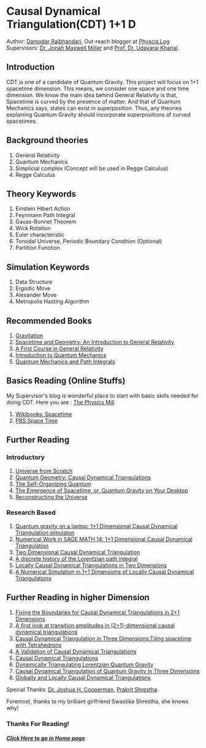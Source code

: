 # Causal Dynamical Triangulation(CDT) 1+1 D
Author: [Damodar Rajbhandari](mailto:damicristi7@live.com), Out-reach blogger at [Physcis Log](http://www.physicslog.com/)  
Supervisors: [Dr. Jonah Maxwell Miller](mailto:jonah.maxwell.miller@gmail.com) and [Prof. Dr. Udayaraj Khanal](mailto:khanalu@yahoo.com).

## Introduction
CDT is one of a candidate of Quantum Gravity. This project will focus on 1+1 spacetime dimension. This means, we consider one space and one time dimension. We know the main idea behind General Relativity is that, Spacetime is curved by the presence of matter. And that of Quantum Mechanics says, states can exist in superposition. Thus, any theories explaining Quantum Gravity should incorporate superpositions of curved spacetimes.

## Background theories
1. General Relativity
2. Quantum Mechanics
3. Simplicial complex (Concept will be used in Regge Calculus)
4. Regge Calculus

## Theory Keywords
1. Einstein Hibert Action
2. Feynmann Path Integral
3. Gauss-Bonnet Theorem
4. Wick Rotation
5. Euler characteristic
6. Toroidal Universe, Periodic Boundary Condition (Optional)
7. Partition Function

## Simulation Keywords
1. Data Structure
2. Ergodic Move
3. Alexander Move
3. Metropolis Hasting Algorithm

## Recommended Books 
1. [Gravitation](https://www.amazon.com/Gravitation-Charles-W-Misner/dp/0716703440) 
2. [Spacetime and Geometry: An Introduction to General Relativity](https://www.amazon.com/Spacetime-Geometry-Introduction-General-Relativity/dp/0805387323)
3. [A First Course in General Relativity](https://www.amazon.com/First-Course-General-Relativity/dp/0521887054)
4. [Introduction to Quantum Mechanics](https://www.amazon.com/Introduction-Quantum-Mechanics-David-Griffiths/dp/0131118927)
5. [Quantum Mechanics and Path Integrals](https://www.amazon.com/Quantum-Mechanics-Path-Integrals-Emended/dp/0486477223)

## Basics Reading (Online Stuffs)
My Supervisor's blog is wonderful place to start with basic skills needed for doing CDT. Here you are : [The Physics Mill](http://www.thephysicsmill.com/)

1. [Wikibooks: Spacetime](https://en.wikibooks.org/wiki/Special_Relativity/Spacetime)
2. [PBS Space Time](https://www.youtube.com/channel/UC7_gcs09iThXybpVgjHZ_7g/playlists) 

## Further Reading 
### Introductory
1. [Universe from Scratch](https://arxiv.org/abs/hep-th/0509010v3)
2. [Quantum Geometry: Causal Dynamical Triangulations](http://www.thephysicsmill.com/2013/10/13/causal-dynamical-triangulations/) 
3. [The Self-Organizing Quantum](http://www.signallake.com/innovation/SelfOrganizingQuantumJul08.pdf) 
4. [The Emergence of Spacetime, or, Quantum Gravity on Your Desktop](https://arxiv.org/pdf/0711.0273.pdf)
5. [Reconstructing the Universe](https://arxiv.org/pdf/hep-th/0505154.pdf)

### Research Based
1. [Quantum gravity on a laptop: 1+1 Dimensional Causal Dynamical Triangulation   simulaton](http://www.sciencedirect.com/science/article/pii/S2211379712000319)
2. [Numerical Work in SAGE MATH 14: 1+1 Dimensional Causal Dynamical Triangulation](https://quantumtetrahedron.wordpress.com/2014/01/16/numerical-work-in-sage-math-14-11-dimensional-causal-dynamical-triangulation/)
3. [Two Dimensional Causal Dynamical Triangulation](http://physics.wooster.edu/JrIS/Files/Israel_Web_Article.pdf)
4. [A discrete history of the Lorentzian path integral](https://arxiv.org/pdf/hep-th/0212340.pdf)
5. [Locally Causal Dynamical Triangulations in Two Dimensions](https://arxiv.org/abs/1507.04566)
6. [A Numerical Simulation in 1+1 Dimensions of Locally Causal Dynamical Triangulations](http://www.ru.nl/publish/pages/760962/thesis_final_version.pdf)

## Further Reading in higher Dimension
1. [Fixing the Boundaries for Causal Dynamical Triangulations in 2+1 Dimensions](http://london.ucdavis.edu/~reu/REU12/Papers/miller.pdf)
2. [A first look at transition amplitudes in (2+1)-dimensional causal dynamical triangulations](https://arxiv.org/abs/1305.2932v3)
3. [Causal Dynamical Triangulation in Three Dimensions:Tiling spacetime with Tetrahedrons](http://physics.wooster.edu/JrIS/Files/Web_Article_Shrestha.pdf)
4. [A Validation of Causal Dynamical Triangulations](https://arxiv.org/abs/1110.6875) 
5. [Causal Dynamical Triangulations](https://sites.google.com/site/lisaglaserphysics/research/causal-dynamical-triangulations)
6. [Dynamically Triangulating Lorentzian Quantum Gravity](https://arxiv.org/pdf/hep-th/0105267.pdf)
7. [Causal Dynamical Triangulation of Quantum Gravity in Three Dimensions](http://london.ucdavis.edu/~reu/REU07/zhang.pdf)
8. [Globally and Locally Causal Dynamical Triangulations](http://www.ru.nl/publish/pages/548169/thesis.pdf)

Special Thanks: [Dr. Joshua H. Cooperman](mailto:jhcooperman@gmail.com), [Prakrit Shrestha](mailto:prakrit.shrestha@gmail.com).

Foremost, thanks to my brilliant girlfriend Swastika Shrestha, she knows why!

### Thanks For Reading!

##### [Click Here to go in Home page](https://damicristi.github.io/)
